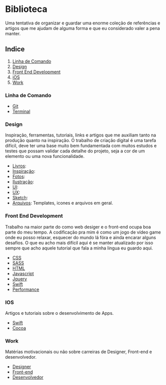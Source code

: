 # Biblioteca

Uma tentativa de organizar e guardar uma enorme coleção de referências e artigos que me ajudam de alguma forma e que eu considerado valer a pena manter.

## Indice
1. [Linha de Comando](#linha-de-comando)
2. [Design](#design)
4. [Front End Development](#front-end-development)
5. [iOS](#ios)
9. [Work](#work)

### Linha de Comando
- [Git](command-line/git.md)
- [Terminal](command-line/terminal.md)

### Design
Inspiração, ferramentas, tutoriais, links e artigos que me auxiliam tanto na produção quanto na inspiração.
O trabalho de criação digital é uma tarefa difícil, deve ter uma base muito bem fundamentada com muitos estudos e testes que possam validar cada detalhe do projeto, seja a cor de um elemento ou uma nova funcionalidade.
- [Livros]():
- [Inspiração]():
- [Fotos]():
- [Ilustração]():
- [UI]():
- [UX]():
- [Sketch]():
- [Arquivos](): Templates, icones e arquivos em geral.

### Front End Development
Trabalho na maior parte do como web desiger e o front-end ocupa boa parte do meu tempo. A codificação pra mim é como um jogo de vídeo game onde eu posso relaxar, esquecer do mundo lá fóra e ainda encarar alguns desafios. O que eu acho mais difícil aqui é se manter atualizado por isso sempre que acho aquele tutorial que fala a minha lingua eu guardo aqui. 
- [CSS]()
- [SASS]()
- [HTML]()
- [Javascript]()
- [Jquery]()
- [Swift]()
- [Performance]()

### IOS
Artigos e tutoriais sobre o desenvolvimento de Apps.
- [Swift]()
- [Cocoa]()

### Work
Matérias motivacionais ou não sobre carreiras de Designer, Front-end e desenvolvedor.
- [Designer]()
- [Front-end]()
- [Desenvolvedor]()

